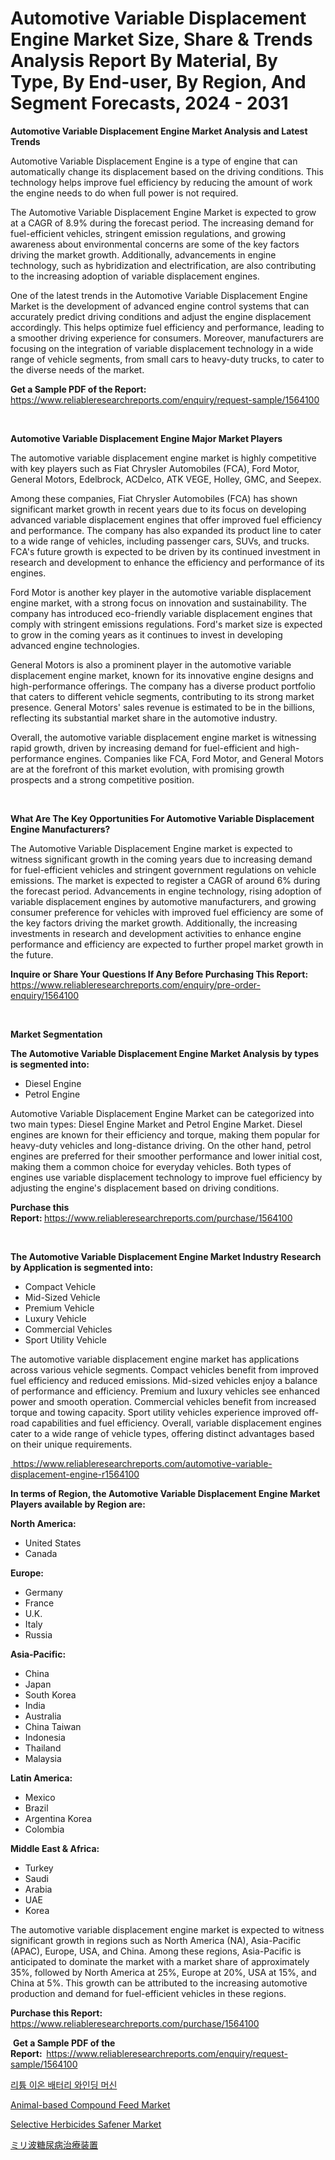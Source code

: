 <p><h1>Automotive Variable Displacement Engine Market Size, Share & Trends Analysis Report By Material, By Type, By End-user, By Region, And Segment Forecasts, 2024 - 2031</h1></p><p><strong>Automotive Variable Displacement Engine Market Analysis and Latest Trends</strong></p>
<p><p>Automotive Variable Displacement Engine is a type of engine that can automatically change its displacement based on the driving conditions. This technology helps improve fuel efficiency by reducing the amount of work the engine needs to do when full power is not required.</p><p>The Automotive Variable Displacement Engine Market is expected to grow at a CAGR of 8.9% during the forecast period. The increasing demand for fuel-efficient vehicles, stringent emission regulations, and growing awareness about environmental concerns are some of the key factors driving the market growth. Additionally, advancements in engine technology, such as hybridization and electrification, are also contributing to the increasing adoption of variable displacement engines.</p><p>One of the latest trends in the Automotive Variable Displacement Engine Market is the development of advanced engine control systems that can accurately predict driving conditions and adjust the engine displacement accordingly. This helps optimize fuel efficiency and performance, leading to a smoother driving experience for consumers. Moreover, manufacturers are focusing on the integration of variable displacement technology in a wide range of vehicle segments, from small cars to heavy-duty trucks, to cater to the diverse needs of the market.</p></p>
<p><strong>Get a Sample PDF of the Report:&nbsp;</strong> <a href="https://www.reliableresearchreports.com/enquiry/request-sample/1564100">https://www.reliableresearchreports.com/enquiry/request-sample/1564100</a></p>
<p>&nbsp;</p>
<p><strong>Automotive Variable Displacement Engine Major Market Players</strong></p>
<p><p>The automotive variable displacement engine market is highly competitive with key players such as Fiat Chrysler Automobiles (FCA), Ford Motor, General Motors, Edelbrock, ACDelco, ATK VEGE, Holley, GMC, and Seepex.</p><p>Among these companies, Fiat Chrysler Automobiles (FCA) has shown significant market growth in recent years due to its focus on developing advanced variable displacement engines that offer improved fuel efficiency and performance. The company has also expanded its product line to cater to a wide range of vehicles, including passenger cars, SUVs, and trucks. FCA's future growth is expected to be driven by its continued investment in research and development to enhance the efficiency and performance of its engines.</p><p>Ford Motor is another key player in the automotive variable displacement engine market, with a strong focus on innovation and sustainability. The company has introduced eco-friendly variable displacement engines that comply with stringent emissions regulations. Ford's market size is expected to grow in the coming years as it continues to invest in developing advanced engine technologies.</p><p>General Motors is also a prominent player in the automotive variable displacement engine market, known for its innovative engine designs and high-performance offerings. The company has a diverse product portfolio that caters to different vehicle segments, contributing to its strong market presence. General Motors' sales revenue is estimated to be in the billions, reflecting its substantial market share in the automotive industry.</p><p>Overall, the automotive variable displacement engine market is witnessing rapid growth, driven by increasing demand for fuel-efficient and high-performance engines. Companies like FCA, Ford Motor, and General Motors are at the forefront of this market evolution, with promising growth prospects and a strong competitive position.</p></p>
<p>&nbsp;</p>
<p><strong>What Are The Key Opportunities For Automotive Variable Displacement Engine Manufacturers?</strong></p>
<p><p>The Automotive Variable Displacement Engine market is expected to witness significant growth in the coming years due to increasing demand for fuel-efficient vehicles and stringent government regulations on vehicle emissions. The market is expected to register a CAGR of around 6% during the forecast period. Advancements in engine technology, rising adoption of variable displacement engines by automotive manufacturers, and growing consumer preference for vehicles with improved fuel efficiency are some of the key factors driving the market growth. Additionally, the increasing investments in research and development activities to enhance engine performance and efficiency are expected to further propel market growth in the future.</p></p>
<p><strong>Inquire or Share Your Questions If Any Before Purchasing This Report:</strong> <a href="https://www.reliableresearchreports.com/enquiry/pre-order-enquiry/1564100">https://www.reliableresearchreports.com/enquiry/pre-order-enquiry/1564100</a></p>
<p>&nbsp;</p>
<p><strong>Market Segmentation</strong></p>
<p><strong>The Automotive Variable Displacement Engine Market Analysis by types is segmented into:</strong></p>
<p><ul><li>Diesel Engine</li><li>Petrol Engine</li></ul></p>
<p><p>Automotive Variable Displacement Engine Market can be categorized into two main types: Diesel Engine Market and Petrol Engine Market. Diesel engines are known for their efficiency and torque, making them popular for heavy-duty vehicles and long-distance driving. On the other hand, petrol engines are preferred for their smoother performance and lower initial cost, making them a common choice for everyday vehicles. Both types of engines use variable displacement technology to improve fuel efficiency by adjusting the engine's displacement based on driving conditions.</p></p>
<p><strong>Purchase this Report:&nbsp;</strong><a href="https://www.reliableresearchreports.com/purchase/1564100">https://www.reliableresearchreports.com/purchase/1564100</a></p>
<p>&nbsp;</p>
<p><strong>The Automotive Variable Displacement Engine Market Industry Research by Application is segmented into:</strong></p>
<p><ul><li>Compact Vehicle</li><li>Mid-Sized Vehicle</li><li>Premium Vehicle</li><li>Luxury Vehicle</li><li>Commercial Vehicles</li><li>Sport Utility Vehicle</li></ul></p>
<p><p>The automotive variable displacement engine market has applications across various vehicle segments. Compact vehicles benefit from improved fuel efficiency and reduced emissions. Mid-sized vehicles enjoy a balance of performance and efficiency. Premium and luxury vehicles see enhanced power and smooth operation. Commercial vehicles benefit from increased torque and towing capacity. Sport utility vehicles experience improved off-road capabilities and fuel efficiency. Overall, variable displacement engines cater to a wide range of vehicle types, offering distinct advantages based on their unique requirements.</p></p>
<p><a href="https://www.reliableresearchreports.com/automotive-variable-displacement-engine-r1564100">&nbsp;https://www.reliableresearchreports.com/automotive-variable-displacement-engine-r1564100</a></p>
<p><strong>In terms of Region, the Automotive Variable Displacement Engine Market Players available by Region are:</strong></p>
<p>
    <p> <strong> North America: </strong>
        <ul>
            <li>United States</li>
            <li>Canada</li>
        </ul>
        </p> 
    <p> <strong> Europe: </strong>
        <ul>
            <li>Germany</li>
            <li>France</li>
            <li>U.K.</li>
            <li>Italy</li>
            <li>Russia</li>
        </ul>
        </p> 
    <p> <strong> Asia-Pacific: </strong>
        <ul>
            <li>China</li>
            <li>Japan</li>
            <li>South Korea</li>
            <li>India</li>
            <li>Australia</li>
            <li>China Taiwan</li>
            <li>Indonesia</li>
            <li>Thailand</li>
            <li>Malaysia</li>
        </ul>
        </p> 
    <p> <strong> Latin America: </strong>
        <ul>
            <li>Mexico</li>
            <li>Brazil</li>
            <li>Argentina Korea</li>
            <li>Colombia</li>
        </ul>
        </p> 
    <p> <strong> Middle East & Africa: </strong>
        <ul>
            <li>Turkey</li>
            <li>Saudi</li>
            <li>Arabia</li>
            <li>UAE</li>
            <li>Korea</li>
        </ul>
    </p>
    </p>
<p><p>The automotive variable displacement engine market is expected to witness significant growth in regions such as North America (NA), Asia-Pacific (APAC), Europe, USA, and China. Among these regions, Asia-Pacific is anticipated to dominate the market with a market share of approximately 35%, followed by North America at 25%, Europe at 20%, USA at 15%, and China at 5%. This growth can be attributed to the increasing automotive production and demand for fuel-efficient vehicles in these regions.</p></p>
<p><strong>Purchase this Report: </strong><a href="https://www.reliableresearchreports.com/purchase/1564100">https://www.reliableresearchreports.com/purchase/1564100</a></p>
<p>&nbsp;<strong>Get a Sample PDF of the Report:&nbsp;&nbsp;</strong><a href="https://www.reliableresearchreports.com/enquiry/request-sample/1564100">https://www.reliableresearchreports.com/enquiry/request-sample/1564100</a></p>
<p><strong></strong></p>
<p><p><a href="https://github.com/vss5505pa7z1p/Market-Research-Report-List-2/blob/main/2782620114580.md">리튬 이온 배터리 와인딩 머신</a></p><p><a href="https://github.com/mabutironaldo/Market-Research-Report-List-5/blob/main/animal-based-compound-feed-market.md">Animal-based Compound Feed Market</a></p><p><a href="https://github.com/Paul14Anderson63/Market-Research-Report-List-4/blob/main/selective-herbicides-safener-market.md">Selective Herbicides Safener Market</a></p><p><a href="https://github.com/zekaoe592392/Market-Research-Report-List-2/blob/main/9991006127582.md">ミリ波糖尿病治療装置</a></p></p>